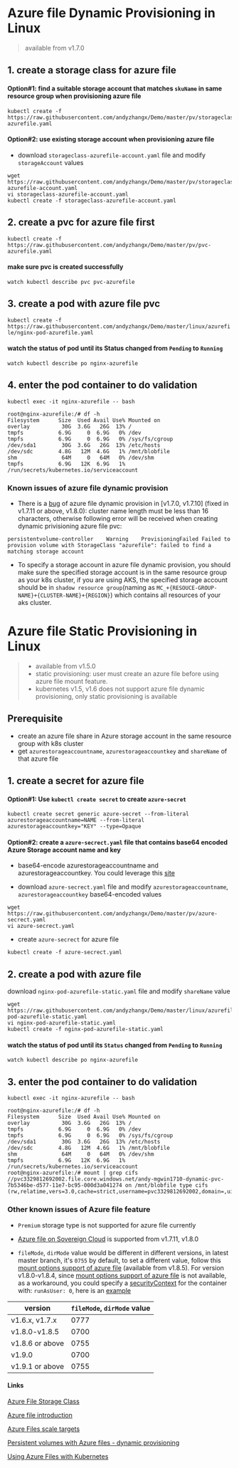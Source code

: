 # Azure file Dynamic Provisioning in Linux 
> available from v1.7.0
## 1. create a storage class for azure file
#### Option#1: find a suitable storage account that matches ```skuName``` in same resource group when provisioning azure file
```
kubectl create -f https://raw.githubusercontent.com/andyzhangx/Demo/master/pv/storageclass-azurefile.yaml
```

#### Option#2: use existing storage account when provisioning azure file
 - download `storageclass-azurefile-account.yaml` file and modify `storageAccount` values
```
wget https://raw.githubusercontent.com/andyzhangx/Demo/master/pv/storageclass-azurefile-account.yaml
vi storageclass-azurefile-account.yaml
kubectl create -f storageclass-azurefile-account.yaml
```

## 2. create a pvc for azure file first
```kubectl create -f https://raw.githubusercontent.com/andyzhangx/Demo/master/pv/pvc-azurefile.yaml```

#### make sure pvc is created successfully
```watch kubectl describe pvc pvc-azurefile```

## 3. create a pod with azure file pvc
```kubectl create -f https://raw.githubusercontent.com/andyzhangx/Demo/master/linux/azurefile/nginx-pod-azurefile.yaml```

#### watch the status of pod until its Status changed from `Pending` to `Running`
```watch kubectl describe po nginx-azurefile```

## 4. enter the pod container to do validation
```kubectl exec -it nginx-azurefile -- bash```

```
root@nginx-azurefile:/# df -h
Filesystem      Size  Used Avail Use% Mounted on
overlay          30G  3.6G   26G  13% /
tmpfs           6.9G     0  6.9G   0% /dev
tmpfs           6.9G     0  6.9G   0% /sys/fs/cgroup
/dev/sda1        30G  3.6G   26G  13% /etc/hosts
/dev/sdc        4.8G   12M  4.6G   1% /mnt/blobfile
shm              64M     0   64M   0% /dev/shm
tmpfs           6.9G   12K  6.9G   1% /run/secrets/kubernetes.io/serviceaccount
```
### Known issues of azure file dynamic provision
 - There is a [bug](https://github.com/kubernetes/kubernetes/pull/48326) of azure file dynamic provision in [v1.7.0, v1.7.10] (fixed in v1.7.11 or above, v1.8.0): cluster name length must be less than 16 characters, otherwise following error will be received when creating dynamic privisioning azure file pvc:
```
persistentvolume-controller    Warning    ProvisioningFailed Failed to provision volume with StorageClass "azurefile": failed to find a matching storage account
```

 - To specify a storage account in azure file dynamic provision, you should make sure the specified storage account is in the same resource group as your k8s cluster, if you are using AKS, the specified storage account should be in `shadow resource group`(naming as `MC_+{RESOUCE-GROUP-NAME}+{CLUSTER-NAME}+{REGION}`) which contains all resources of your aks cluster. 

# Azure file Static Provisioning in Linux 
>  - available from v1.5.0
>  - static provisioning: user must create an azure file before using azure file mount feature.
>  - kubernetes v1.5, v1.6 does not support azure file dynamic provisioning, only static provisioning is available 

## Prerequisite
 - create an azure file share in Azure storage account in the same resource group with k8s cluster
 - get `azurestorageaccountname`, `azurestorageaccountkey` and `shareName` of that azure file
 
## 1. create a secret for azure file
#### Option#1: Use `kubectl create secret` to create `azure-secret`
```
kubectl create secret generic azure-secret --from-literal azurestorageaccountname=NAME --from-literal azurestorageaccountkey="KEY" --type=Opaque
```
 
#### Option#2: create a `azure-secrect.yaml` file that contains base64 encoded Azure Storage account name and key
 - base64-encode azurestorageaccountname and azurestorageaccountkey. You could leverage this [site](https://www.base64encode.net/)

 - download `azure-secrect.yaml` file and modify `azurestorageaccountname`, `azurestorageaccountkey` base64-encoded values
```
wget https://raw.githubusercontent.com/andyzhangx/Demo/master/pv/azure-secrect.yaml
vi azure-secrect.yaml
```

 - create `azure-secrect` for azure file
```
kubectl create -f azure-secrect.yaml
```

## 2. create a pod with azure file
download `nginx-pod-azurefile-static.yaml` file and modify `shareName` value
```
wget https://raw.githubusercontent.com/andyzhangx/Demo/master/linux/azurefile/nginx-pod-azurefile-static.yaml
vi nginx-pod-azurefile-static.yaml
kubectl create -f nginx-pod-azurefile-static.yaml
```

#### watch the status of pod until its `Status` changed from `Pending` to `Running`
```watch kubectl describe po nginx-azurefile```

## 3. enter the pod container to do validation
```kubectl exec -it nginx-azurefile -- bash```

```
root@nginx-azurefile:/# df -h
Filesystem      Size  Used Avail Use% Mounted on
overlay          30G  3.6G   26G  13% /
tmpfs           6.9G     0  6.9G   0% /dev
tmpfs           6.9G     0  6.9G   0% /sys/fs/cgroup
/dev/sda1        30G  3.6G   26G  13% /etc/hosts
/dev/sdc        4.8G   12M  4.6G   1% /mnt/blobfile
shm              64M     0   64M   0% /dev/shm
tmpfs           6.9G   12K  6.9G   1% /run/secrets/kubernetes.io/serviceaccount
root@nginx-azurefile:/# mount | grep cifs
//pvc3329812692002.file.core.windows.net/andy-mgwin1710-dynamic-pvc-7b5346be-d577-11e7-bc95-000d3a041274 on /mnt/blobfile type cifs (rw,relatime,vers=3.0,cache=strict,username=pvc3329812692002,domain=,uid=0,noforceuid,gid=0,noforcegid,addr=52.239.184.8,file_mode=0777,dir_mode=0777,persistenthandles,nounix,serverino,mapposix,rsize=1048576,wsize=1048576,echo_interval=60,actimeo=1)
```

### Other known issues of Azure file feature
 - `Premium` storage type is not supported for azure file currently

 - [Azure file on Sovereign Cloud](https://github.com/kubernetes/kubernetes/pull/48460) is supported from v1.7.11, v1.8.0

 - `fileMode`, `dirMode` value would be different in different versions, in latest master branch, it's `0755` by default, to set a different value, follow this [mount options support of azure file](https://github.com/andyzhangx/Demo/blob/master/linux/azurefile/azurefile-mountoptions.md) (available from v1.8.5). For version v1.8.0-v1.8.4, since [mount options support of azure file](https://github.com/andyzhangx/Demo/blob/master/linux/azurefile/azurefile-mountoptions.md) is not available, as a workaround, you could specify a [securityContext](https://kubernetes.io/docs/tasks/configure-pod-container/security-context/) for the container with: `runAsUser: 0`, here is an [example](https://github.com/andyzhangx/Demo/blob/master/linux/azurefile/demo-azurefile-securitycontext.yaml)

| version | `fileMode`, `dirMode` value |
| ---- | ---- |
| v1.6.x, v1.7.x | 0777 |
| v1.8.0-v1.8.5 | 0700 |
| v1.8.6 or above | 0755 |
| v1.9.0 | 0700 |
| v1.9.1 or above | 0755 |


#### Links
[Azure File Storage Class](https://kubernetes.io/docs/concepts/storage/storage-classes/#azure-file)

[Azure file introduction](https://docs.microsoft.com/en-us/azure/storage/files/storage-files-introduction)

[Azure Files scale targets](https://docs.microsoft.com/en-us/azure/storage/common/storage-scalability-targets#azure-files-scale-targets)

[Persistent volumes with Azure files - dynamic provisioning](https://docs.microsoft.com/en-us/azure/aks/azure-files-dynamic-pv)

[Using Azure Files with Kubernetes](https://docs.microsoft.com/en-us/azure/aks/azure-files)


